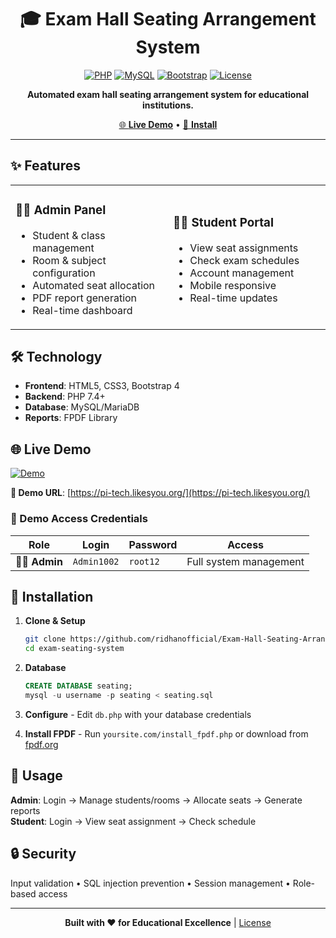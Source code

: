 <div align="center">

# 🎓 Exam Hall Seating Arrangement System

[![PHP](https://img.shields.io/badge/PHP-7.4+-777BB4?style=for-the-badge&logo=php&logoColor=white)](https://php.net)
[![MySQL](https://img.shields.io/badge/MySQL-5.7+-4479A1?style=for-the-badge&logo=mysql&logoColor=white)](https://mysql.com)
[![Bootstrap](https://img.shields.io/badge/Bootstrap-4.5-7952B3?style=for-the-badge&logo=bootstrap&logoColor=white)](https://getbootstrap.com)
[![License](https://img.shields.io/badge/License-MIT-green?style=for-the-badge)](LICENSE)


**Automated exam hall seating arrangement system for educational institutions.**

[🌐 **Live Demo**](https://pi-tech.likesyou.org/) • [🚀 **Install**](#-installation)

---

</div>

## ✨ Features

<table>
<tr>
<td width="50%">

### 👨‍💼 **Admin Panel**
- Student & class management
- Room & subject configuration
- Automated seat allocation
- PDF report generation
- Real-time dashboard

</td>
<td width="50%">

### 👨‍🎓 **Student Portal**
- View seat assignments
- Check exam schedules
- Account management
- Mobile responsive
- Real-time updates

</td>
</tr>
</table>


## 🛠️ Technology

- **Frontend**: HTML5, CSS3, Bootstrap 4
- **Backend**: PHP 7.4+
- **Database**: MySQL/MariaDB
- **Reports**: FPDF Library


## 🌐 Live Demo

[![Demo](https://img.shields.io/badge/🌐_Live_Demo-Available-success?style=for-the-badge)](https://pi-tech.likesyou.org/)

**🔗 Demo URL**: [https://pi-tech.likesyou.org/](https://pi-tech.likesyou.org/)


### 🎯 Demo Access Credentials

| Role | Login | Password | Access |
|------|-------|----------|---------|
| **👨‍💼 Admin** | `Admin1002` | `root12` | Full system management |



## 🚀 Installation

1. **Clone & Setup**
   ```bash
   git clone https://github.com/ridhanofficial/Exam-Hall-Seating-Arrangement-System
   cd exam-seating-system
   ```

2. **Database**
   ```sql
   CREATE DATABASE seating;
   mysql -u username -p seating < seating.sql
   ```

3. **Configure** - Edit `db.php` with your database credentials

4. **Install FPDF** - Run `yoursite.com/install_fpdf.php` or download from [fpdf.org](http://www.fpdf.org)


## 📖 Usage

**Admin**: Login → Manage students/rooms → Allocate seats → Generate reports  
**Student**: Login → View seat assignment → Check schedule


## 🔒 Security

Input validation • SQL injection prevention • Session management • Role-based access

---

<div align="center">

**Built with ❤️ for Educational Excellence** | [License](LICENSE)

</div>

